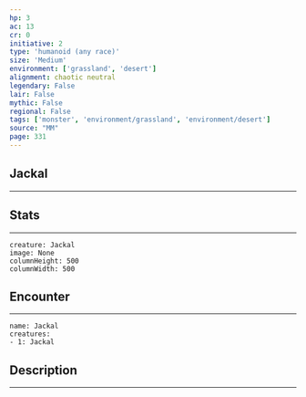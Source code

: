 ```yaml
---
hp: 3
ac: 13
cr: 0
initiative: 2
type: 'humanoid (any race)'    
size: 'Medium'
environment: ['grassland', 'desert']
alignment: chaotic neutral
legendary: False
lair: False
mythic: False
regional: False
tags: ['monster', 'environment/grassland', 'environment/desert']
source: "MM"
page: 331
---
```


## Jackal
---



## Stats
---

```statblock
creature: Jackal
image: None
columnHeight: 500
columnWidth: 500
```

## Encounter
---

```encounter-table
name: Jackal
creatures:
- 1: Jackal
```

## Description
---




